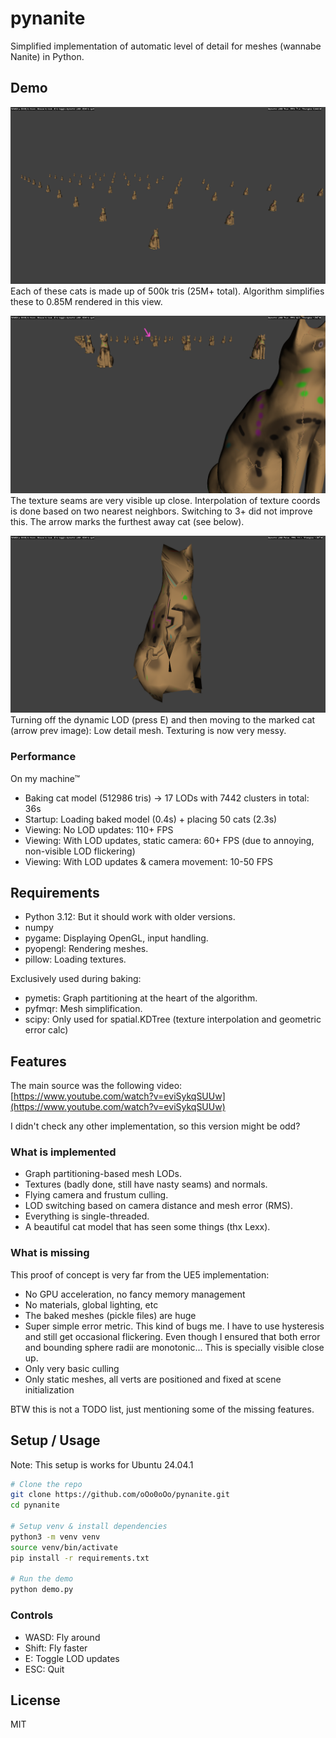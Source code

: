 # pynanite

Simplified implementation of automatic level of detail for meshes (wannabe Nanite) in Python.

## Demo

![Many cats](screenshots/50cats.png)
Each of these cats is made up of 500k tris (25M+ total). Algorithm simplifies these to 0.85M rendered in this view.

![Nasty texture seams up close](screenshots/seams.png)
The texture seams are very visible up close. Interpolation of texture coords is done based on two nearest neighbors. Switching to 3+ did not improve this. The arrow marks the furthest away cat (see below).

![LOD switching](screenshots/low_detail.png)
Turning off the dynamic LOD (press E) and then moving to the marked cat (arrow prev image): Low detail mesh. Texturing is now very messy.

### Performance

On my machine™

- Baking cat model (512986 tris) -> 17 LODs with 7442 clusters in total: 36s
- Startup: Loading baked model (0.4s) + placing 50 cats (2.3s)
- Viewing: No LOD updates: 110+ FPS
- Viewing: With LOD updates, static camera: 60+ FPS (due to annoying, non-visible LOD flickering)
- Viewing: With LOD updates & camera movement: 10-50 FPS


## Requirements

- Python 3.12: But it should work with older versions.
- numpy
- pygame: Displaying OpenGL, input handling.
- pyopengl: Rendering meshes.
- pillow: Loading textures.

Exclusively used during baking:
- pymetis: Graph partitioning at the heart of the algorithm.
- pyfmqr: Mesh simplification.
- scipy: Only used for spatial.KDTree (texture interpolation and geometric error calc)


## Features

The main source was the following video: [https://www.youtube.com/watch?v=eviSykqSUUw](https://www.youtube.com/watch?v=eviSykqSUUw)

I didn't check any other implementation, so this version might be odd?


### What is implemented

- Graph partitioning-based mesh LODs.
- Textures (badly done, still have nasty seams) and normals.
- Flying camera and frustum culling.
- LOD switching based on camera distance and mesh error (RMS).
- Everything is single-threaded.
- A beautiful cat model that has seen some things (thx Lexx).


### What is missing

This proof of concept is very far from the UE5 implementation:

- No GPU acceleration, no fancy memory management
- No materials, global lighting, etc
- The baked meshes (pickle files) are huge
- Super simple error metric. This kind of bugs me. I have to use hysteresis and still get occasional flickering. Even though I ensured that both error and bounding sphere radii are monotonic... This is specially visible close up.
- Only very basic culling
- Only static meshes, all verts are positioned and fixed at scene initialization

BTW this is not a TODO list, just mentioning some of the missing features.


## Setup / Usage

Note:
    This setup is works for Ubuntu 24.04.1

```sh
# Clone the repo
git clone https://github.com/oOo0oOo/pynanite.git
cd pynanite

# Setup venv & install dependencies
python3 -m venv venv
source venv/bin/activate
pip install -r requirements.txt

# Run the demo
python demo.py
```

### Controls

- WASD: Fly around
- Shift: Fly faster
- E: Toggle LOD updates
- ESC: Quit

## License

MIT